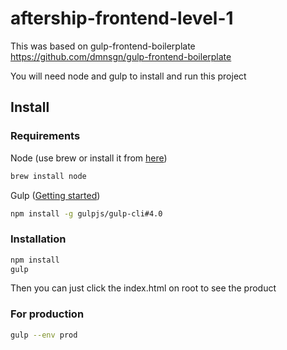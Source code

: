 aftership-frontend-level-1
=========================
This was based on gulp-frontend-boilerplate
https://github.com/dmnsgn/gulp-frontend-boilerplate

You will need node and gulp to install and run this project

## Install
### Requirements

Node (use brew or install it from [here](http://nodejs.org/download/))

```bash
brew install node
```

Gulp ([Getting started](https://github.com/gulpjs/gulp/blob/master/docs/getting-started.md#getting-started))

```bash
npm install -g gulpjs/gulp-cli#4.0
```

### Installation

```bash
npm install
gulp
```

Then you can just click the index.html on root to see the product

### For production
```bash
gulp --env prod
```
